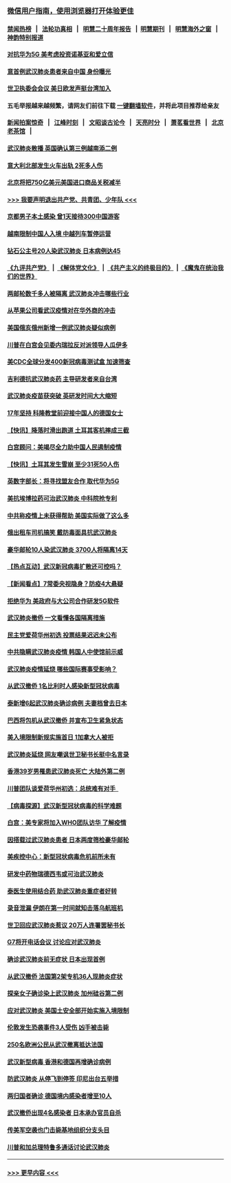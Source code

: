 ### [微信用户指南，使用浏览器打开体验更佳](https://github.com/gfw-breaker/banned-news1/blob/master/indexes/wechat-guide.md?t=0)
#### [禁闻热榜](热点新闻.md?t=0)  &nbsp;&nbsp;|&nbsp;&nbsp; [法轮功真相](https://github.com/gfw-breaker/truth/blob/master/README.md?t=0) &nbsp;&nbsp;|&nbsp;&nbsp; [明慧二十周年报告](https://github.com/gfw-breaker/mh-reports/blob/master/README.md?t=0) &nbsp;&nbsp;|&nbsp;&nbsp;[明慧期刊](https://github.com/gfw-breaker/mh-qikan) &nbsp;&nbsp;|&nbsp;&nbsp; [明慧海外之窗](https://github.com/gfw-breaker/mh-news/blob/master/README.md?t=0) &nbsp;&nbsp;|&nbsp;&nbsp; [神韵特别报道](https://github.com/gfw-breaker/mh-news/blob/master/shenyun.md?t=0)
#### [对抗华为5G 美考虑投资诺基亚和爱立信](../pages/nsc418/n11849510.md?t=02070255) 
#### [意首例武汉肺炎患者来自中国 身份曝光](../pages/nsc418/n11849454.md?t=02070255) 
#### [世卫执委会会议 美日欧发声挺台湾加入](../pages/nsc418/n11849433.md?t=02070255) 
#### 五毛举报越来越频繁，请网友们前往下载 [一键翻墙软件](https://github.com/gfw-breaker/ssr-accounts)，并将此项目推荐给亲友
#### [新闻拍案惊奇](https://github.com/gfw-breaker/banned-news1/blob/master/pages/link4.md) &nbsp;&nbsp;|&nbsp;&nbsp; [江峰时刻](https://github.com/gfw-breaker/banned-news1/blob/master/pages/link4.md) &nbsp;&nbsp;|&nbsp;&nbsp; [文昭谈古论今](https://github.com/gfw-breaker/banned-news1/blob/master/pages/link4.md) &nbsp;&nbsp;|&nbsp;&nbsp; [天亮时分](https://github.com/gfw-breaker/banned-news1/blob/master/pages/link4.md) &nbsp;&nbsp;|&nbsp;&nbsp; [萧茗看世界](https://github.com/gfw-breaker/banned-news1/blob/master/pages/link4.md) &nbsp;&nbsp;|&nbsp;&nbsp; [北京老茶馆](https://github.com/gfw-breaker/banned-news1/blob/master/pages/link4.md) &nbsp;&nbsp;|&nbsp;&nbsp; 
#### [武汉肺炎散播 英国确认第三例越南添二例](../pages/nsc418/n11849439.md?t=02070255) 
#### [意大利北部发生火车出轨 2死多人伤](../pages/nsc418/n11848999.md?t=02070255) 
#### [北京将把750亿美元美国进口商品关税减半](../pages/nsc418/n11848896.md?t=02070255) 
#### [>>> 我要声明退出共产党、共青团、少年队 <<<](https://github.com/begood0513/goodnews/blob/master/quit/letter.md) 
#### [京都男子本土感染 曾1天接待300中国游客](../pages/nsc418/n11848641.md?t=02070255) 
#### [越南限制中国人入境 中越列车暂停运营](../pages/nsc418/n11847844.md?t=02070255) 
#### [钻石公主号20人染武汉肺炎 日本病例达45](../pages/nsc418/n11847823.md?t=02070255) 
#### [《九评共产党》](https://github.com/begood0513/9ping.md/blob/master/README.md) &nbsp;|&nbsp; [《解体党文化》](../../../../jtdwh.md/blob/master/README.md)  &nbsp;|&nbsp; [《共产主义的终极目的》](../../../../gczydzjmd.md/blob/master/README.md) &nbsp;|&nbsp; [《魔鬼在统治我们的世界》](../../../../mgztzwmdsj.md/blob/master/README.md) 
#### [两邮轮数千多人被隔离 武汉肺炎冲击哪些行业](../pages/nsc418/n11847456.md?t=02070255) 
#### [从苹果公司看武汉疫情对在华外商的冲击](../pages/nsc418/n11847586.md?t=02070255) 
#### [美国俄亥俄州新增一例武汉肺炎疑似病例](../pages/nsc418/n11847714.md?t=02070255) 
#### [川普在白宫会见委内瑞拉反对派领导人瓜伊多](../pages/nsc418/n11847391.md?t=02070255) 
#### [美CDC全球分发400新冠病毒测试盒 加速筛查](../pages/nsc418/n11847260.md?t=02070255) 
#### [吉利德抗武汉肺炎药 主导研发者来自台湾](../pages/nsc418/n11847064.md?t=02070255) 
#### [武汉肺炎疫苗获突破 英研发时间大大缩短](../pages/nsc418/n11846915.md?t=02070255) 
#### [17年坚持 科隆教堂前迎接中国人的德国女士](../pages/nsc418/n11846781.md?t=02070255) 
#### [【快讯】降落时滑出跑道 土耳其客机摔成三截](../pages/nsc418/n11847021.md?t=02070255) 
#### [白宫顾问：美竭尽全力助中国人民遏制疫情](../pages/nsc418/n11846756.md?t=02070255) 
#### [【快讯】土耳其发生雪崩 至少31死50人伤](../pages/nsc418/n11846680.md?t=02070255) 
#### [英数字部长：将寻找盟友合作 取代华为5G](../pages/nsc418/n11846485.md?t=02070255) 
#### [美抗埃博拉药可治武汉肺炎 中科院抢专利](../pages/nsc418/n11846409.md?t=02070255) 
#### [中共称疫情上未获得帮助 美国实际做了这么多](../pages/nsc418/n11846008.md?t=02070255) 
#### [俄出租车司机搞笑 戴防毒面具抗武汉肺炎](../pages/nsc418/n11845703.md?t=02070255) 
#### [豪华邮轮10人染武汉肺炎 3700人将隔离14天](../pages/nsc418/n11845543.md?t=02070255) 
#### [【热点互动】武汉新冠病毒扩散还可控吗？](../pages/nsc418/n11844750.md?t=02070255) 
#### [【新闻看点】7常委央视隐身？防疫4大悬疑](../pages/nsc418/n11844611.md?t=02070255) 
#### [拒绝华为 美政府与大公司合作研发5G软件](../pages/nsc418/n11844625.md?t=02070255) 
#### [武汉肺炎撤侨 一文看懂各国隔离措施](../pages/nsc418/n11844216.md?t=02070255) 
#### [民主党爱荷华州初选 投票结果迟迟未公布](../pages/nsc418/n11844207.md?t=02070255) 
#### [中共隐瞒武汉肺炎疫情 韩国人中使馆前示威](../pages/nsc418/n11844084.md?t=02070255) 
#### [武汉肺炎疫情延烧 哪些国际赛事受影响？](../pages/nsc418/n11843958.md?t=02070255) 
#### [从武汉撤侨 1名比利时人感染新型冠状病毒](../pages/nsc418/n11843977.md?t=02070255) 
#### [泰新增6起武汉肺炎确诊病例 夫妻档曾去日本](../pages/nsc418/n11843900.md?t=02070255) 
#### [巴西将包机从武汉撤侨 并宣布卫生紧急状态](../pages/nsc418/n11843418.md?t=02070255) 
#### [美入境限制新规实施首日 1加拿大人被拒](../pages/nsc418/n11843058.md?t=02070255) 
#### [武汉肺炎延烧 网友嘲讽世卫秘书长挺中名言录](../pages/nsc418/n11843056.md?t=02070255) 
#### [香港39岁男罹患武汉肺炎死亡 大陆外第二例](../pages/nsc418/n11843026.md?t=02070255) 
#### [川普团队谈爱荷华州初选：总统难有对手  ](../pages/nsc418/n11842867.md?t=02070255) 
#### [【病毒探源】武汉新型冠状病毒的科学难题](../pages/nsc418/n11842176.md?t=02070255) 
#### [白宫：美专家将加入WHO团队访华 了解疫情](../pages/nsc418/n11842198.md?t=02070255) 
#### [因搭载过武汉肺炎患者 日本两度筛检豪华邮轮](../pages/nsc418/n11842447.md?t=02070255) 
#### [美疾控中心：新型冠状病毒危机前所未有](../pages/nsc418/n11842406.md?t=02070255) 
#### [研发中药物瑞德西韦或可治武汉肺炎](../pages/nsc418/n11842100.md?t=02070255) 
#### [泰医生使用结合药 助武汉肺炎重症者好转](../pages/nsc418/n11842096.md?t=02070255) 
#### [录音泄漏 伊朗在第一时间就知击落乌航班机](../pages/nsc418/n11842002.md?t=02070255) 
#### [世卫回应武汉肺炎惹议 20万人连署罢秘书长](../pages/nsc418/n11841664.md?t=02070255) 
#### [G7将开电话会议 讨论应对武汉肺炎](../pages/nsc418/n11841658.md?t=02070255) 
#### [确诊武汉肺炎前无症状 日本出现首例](../pages/nsc418/n11841567.md?t=02070255) 
#### [从武汉撤侨 法国第2架专机36人现肺炎症状](../pages/nsc418/n11841382.md?t=02070255) 
#### [探亲女子确诊染上武汉肺炎 加州硅谷第二例](../pages/nsc418/n11839784.md?t=02070255) 
#### [应对武汉肺炎 美国土安全部开始实施入境限制](../pages/nsc418/n11839729.md?t=02070255) 
#### [伦敦发生恐袭事件3人受伤 凶手被击毙](../pages/nsc418/n11839442.md?t=02070255) 
#### [250名欧洲公民从武汉撤离抵达法国](../pages/nsc418/n11839438.md?t=02070255) 
#### [武汉新型病毒 香港和德国再增确诊病例](../pages/nsc418/n11839381.md?t=02070255) 
#### [防武汉肺炎 从停飞到停签 印尼出台五举措](../pages/nsc418/n11839282.md?t=02070255) 
#### [两归国者确诊 德国境内感染者增至10人](../pages/nsc418/n11839164.md?t=02070255) 
#### [武汉撤侨出现4名感染者 日本承办官员自杀](../pages/nsc418/n11839044.md?t=02070255) 
#### [传美军空袭也门击毙基地组织分支头目](../pages/nsc418/n11839210.md?t=02070255) 
#### [川普和加总理特鲁多通话讨论武汉肺炎](../pages/nsc418/n11839128.md?t=02070255) 

----
#### [ >>> 更早内容 <<< ](../indexes/nsc418-earlier.md)
